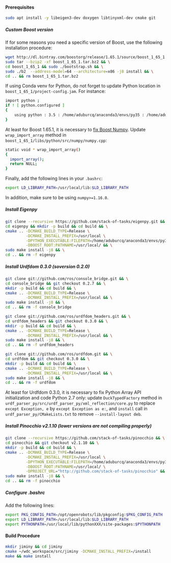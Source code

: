 
#### Prerequisites

```bash
sudo apt install -y libeigen3-dev doxygen libtinyxml-dev cmake git
```

##### Custom Boost version

If for some reasons you need a specific version of Boost, use the following installation procedure:

```bash
wget http://dl.bintray.com/boostorg/release/1.65.1/source/boost_1_65_1.tar.bz2 && \
sudo tar --bzip2 -xf boost_1_65_1.tar.bz2 && \
cd boost_1_65_1 && sudo ./bootstrap.sh && \
sudo ./b2  --address-model=64 --architecture=x86 -j8 install && \
cd .. && rm boost_1_65_1.tar.bz2
```

If using Conda venv for Python, do not forget to update Python location in `boost_1_65_1/project-config.jam`. For instance:

```bash
import python ;
if ! [ python.configured ]
{
    using python : 3.5 : /home/aduburcq/anaconda3/envs/py35 : /home/aduburcq/anaconda3/envs/py35/include/python3.5m/ ;
}
```

At least for Boost 1.65.1, it is necessary to [fix Boost Numpy](https://github.com/boostorg/python/pull/218/commits/0fce0e589353d772ceda4d493b147138406b22fd). Update `wrap_import_array` method in `boost_1_65_1/libs/python/src/numpy/numpy.cpp`:
```bash
static void * wrap_import_array()
{
  import_array();
  return NULL;
}
```

Finally, add the following lines in your `.bashrc`:

```bash
export LD_LIBRARY_PATH=/usr/local/lib:$LD_LIBRARY_PATH
```

In addition, make sure to be using `numpy>=1.16.0`.

##### Install Eigenpy

```bash
git clone --recursive https://github.com/stack-of-tasks/eigenpy.git && \
cd eigenpy && mkdir -p build && cd build && \
cmake .. -DCMAKE_BUILD_TYPE=Release \
         -DCMAKE_INSTALL_PREFIX=/usr/local \
         -DPYTHON_EXECUTABLE:FILEPATH=/home/aduburcq/anaconda3/envs/py35/bin/python \
         -DBOOST_ROOT:PATHNAME=/usr/local/ && \
sudo make install -j8 && \
cd .. && rm -f eigenpy
```

##### Install Urdfdom 0.3.0 (soversion 0.2.0)

```bash
git clone git://github.com/ros/console_bridge.git && \
cd console_bridge && git checkout 0.2.7 && \
mkdir -p build && cd build && \
cmake .. -DCMAKE_BUILD_TYPE=Release \
         -DCMAKE_INSTALL_PREFIX=/usr/local && \
sudo make install -j8 && \
cd .. && rm -f console_bridge
```

```bash
git clone git://github.com/ros/urdfdom_headers.git && \
cd urdfdom_headers && git checkout 0.3.0 && \
mkdir -p build && cd build && \
cmake .. -DCMAKE_BUILD_TYPE=Release \
         -DCMAKE_INSTALL_PREFIX=/usr/local && \
sudo make install -j8 && \
cd .. && rm -f urdfdom_headers
```

```bash
git clone git://github.com/ros/urdfdom.git && \
cd urdfdom && git checkout 0.3.0 && \
mkdir -p build && cd build && \
cmake .. -DCMAKE_BUILD_TYPE=Release \
         -DCMAKE_INSTALL_PREFIX=/usr/local && \
sudo make install -j8 && \
cd .. && rm -f urdfdom
```

At least for Urdfdom 0.3.0, it is necessary to fix Python Array API initialization and code Python 2.7 only:
update `DuckTypedFactory` method in `urdf_parser_py/src/urdf_parser_py/xml_reflection/core.py` to replace `except Exception, e` by `except Exception as e:`, and
`install` call in `urdf_parser_py/CMakeLists.txt` to remove `--install-layout deb`.

##### Install Pinocchio v2.1.10 (lower versions are not compiling properly)

```bash
git clone --recursive https://github.com/stack-of-tasks/pinocchio && \
cd pinocchio && git checkout v2.1.10 && \
mkdir -p build && cd build && \
cmake .. -DCMAKE_BUILD_TYPE=Release \
         -DCMAKE_INSTALL_PREFIX=/usr/local \
         -DPYTHON_EXECUTABLE:FILEPATH=/home/aduburcq/anaconda3/envs/py35/bin/python \
         -DBOOST_ROOT:PATHNAME=/usr/local/ \
         -DPROJECT_URL="http://github.com/stack-of-tasks/pinocchio" && \
sudo make install -j8 && \
cd .. && rm -f pinocchio
```

##### Configure .bashrc

Add the following lines:

```bash
export PKG_CONFIG_PATH=/opt/openrobots/lib/pkgconfig:$PKG_CONFIG_PATH
export LD_LIBRARY_PATH=/usr/local/lib:$LD_LIBRARY_PATH
export PYTHONPATH=/usr/local/lib/pythonXXX/site-packages:$PYTHONPATH
```

#### Build Procedure

```bash
mkdir jiminy && cd jiminy
cmake ~/wdc_workspace/src/jiminy -DCMAKE_INSTALL_PREFIX=/install
make && make install
```
